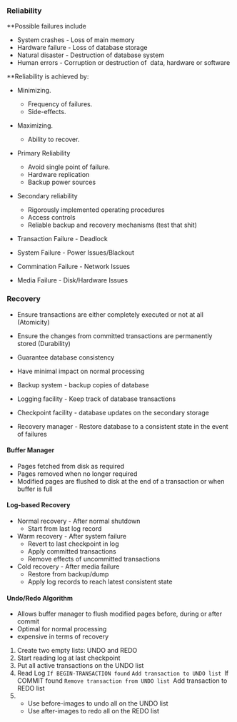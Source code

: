 
### Reliability

**Possible failures include
- System crashes - Loss of main memory
- Hardware failure - Loss of database storage
- Natural disaster - Destruction of database system
- Human errors - Corruption or destruction of  data, hardware or software

**Reliability is achieved by:
- Minimizing.
	- Frequency of failures.
	- Side-effects.
- Maximizing.
	- Ability to recover.
- Primary Reliability 
	- Avoid single point of failure.
	- Hardware replication
	- Backup power sources
- Secondary reliability
	- Rigorously implemented operating procedures
	- Access controls
	- Reliable backup and recovery mechanisms (test that shit)


- Transaction Failure - Deadlock
- System Failure - Power Issues/Blackout
- Commination Failure - Network Issues
- Media Failure - Disk/Hardware Issues


### Recovery
- Ensure transactions are either completely executed or not at all (Atomicity)
- Ensure the changes from committed transactions are permanently stored (Durability)
- Guarantee database consistency
- Have minimal impact on normal processing

- Backup system - backup copies of database
- Logging facility - Keep track of database transactions
- Checkpoint facility - database updates on the secondary storage
- Recovery manager - Restore database to a consistent state in the event of failures

#### Buffer Manager
- Pages fetched from disk as required
- Pages removed when no longer required
- Modified pages are flushed to disk at the end of a transaction or when buffer is full

#### Log-based Recovery
- Normal recovery - After normal shutdown
	- Start from last log record
- Warm recovery - After system failure
	- Revert to last checkpoint in log
	- Apply committed transactions
	- Remove effects of uncommitted transactions
- Cold recovery - After media failure
	- Restore from backup/dump
	- Apply log records to reach latest consistent state
  

#### Undo/Redo Algorithm
- Allows buffer manager to flush modified pages before, during or after commit
- Optimal for normal processing
- expensive in terms of recovery

1. Create two empty lists: UNDO and REDO
2. Start reading log at last checkpoint
3. Put all active transactions on the UNDO list
4. Read Log
	`If BEGIN-TRANSACTION found`
	  `Add transaction to UNDO list
	`If COMMIT found
		`Remove transaction from UNDO list
		`Add transaction to REDO list
5. 
   - Use before-images to undo all on the UNDO list
   - Use after-images to redo all on the REDO list



